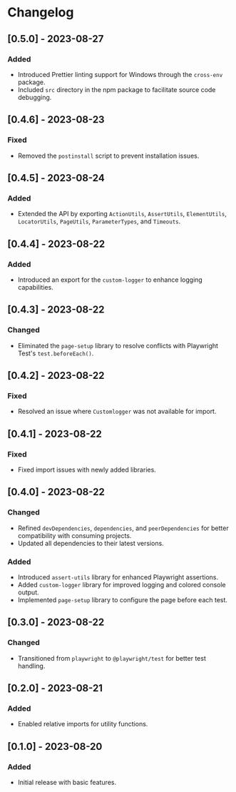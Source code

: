 # Changelog

## [0.5.0] - 2023-08-27

### Added

- Introduced Prettier linting support for Windows through the `cross-env` package.
- Included `src` directory in the npm package to facilitate source code debugging.

## [0.4.6] - 2023-08-23

### Fixed

- Removed the `postinstall` script to prevent installation issues.

## [0.4.5] - 2023-08-24

### Added

- Extended the API by exporting `ActionUtils`, `AssertUtils`, `ElementUtils`, `LocatorUtils`, `PageUtils`, `ParameterTypes`, and `Timeouts`.

## [0.4.4] - 2023-08-22

### Added

- Introduced an export for the `custom-logger` to enhance logging capabilities.

## [0.4.3] - 2023-08-22

### Changed

- Eliminated the `page-setup` library to resolve conflicts with Playwright Test's `test.beforeEach()`.

## [0.4.2] - 2023-08-22

### Fixed

- Resolved an issue where `Customlogger` was not available for import.

## [0.4.1] - 2023-08-22

### Fixed

- Fixed import issues with newly added libraries.

## [0.4.0] - 2023-08-22

### Changed

- Refined `devDependencies`, `dependencies`, and `peerDependencies` for better compatibility with consuming projects.
- Updated all dependencies to their latest versions.

### Added

- Introduced `assert-utils` library for enhanced Playwright assertions.
- Added `custom-logger` library for improved logging and colored console output.
- Implemented `page-setup` library to configure the page before each test.

## [0.3.0] - 2023-08-22

### Changed

- Transitioned from `playwright` to `@playwright/test` for better test handling.

## [0.2.0] - 2023-08-21

### Added

- Enabled relative imports for utility functions.

## [0.1.0] - 2023-08-20

### Added

- Initial release with basic features.
